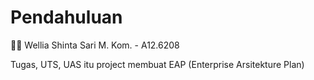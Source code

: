 # Pendahuluan

👩‍🏫 Wellia Shinta Sari M. Kom. - A12.6208

Tugas, UTS, UAS itu project membuat EAP (Enterprise Arsitekture Plan)
